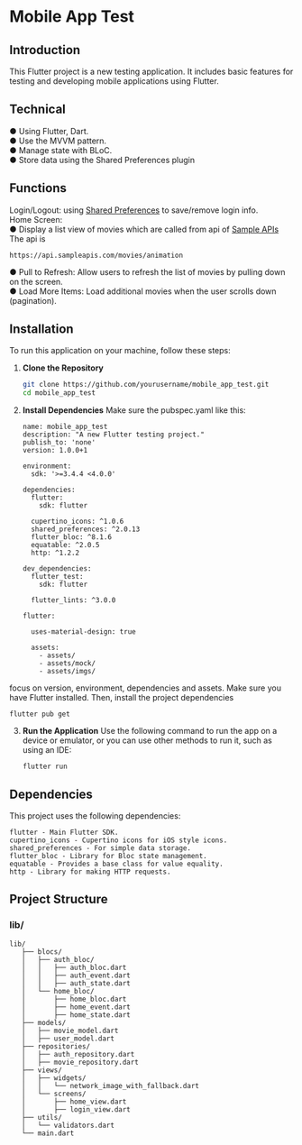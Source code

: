 # Mobile App Test

## Introduction

This Flutter project is a new testing application. It includes basic features for testing and developing mobile applications using Flutter.

## Technical

 ● Using Flutter, Dart.<br>
 ● Use the MVVM pattern.<br>
 ● Manage state with BLoC.<br>
 ● Store data using the Shared Preferences plugin<br>
 
## Functions
Login/Logout: using [Shared Preferences](https://sampleapis.com/](https://pub.dev/packages/shared_preferences)) to save/remove login info.<br>
Home Screen: <br>
 ● Display a list view of movies which are called from api of [Sample APIs](https://sampleapis.com/)<br>
The api is 
   ```
   https://api.sampleapis.com/movies/animation
   ```

 ● Pull to Refresh: Allow users to refresh the list of movies by pulling down on the screen.<br>
 ● Load More Items: Load additional movies when the user scrolls down (pagination).<br>

## Installation

To run this application on your machine, follow these steps:
1. **Clone the Repository**

   ```bash
   git clone https://github.com/yourusername/mobile_app_test.git
   cd mobile_app_test

2. **Install Dependencies**
Make sure the pubspec.yaml like this:
   ```
   name: mobile_app_test
   description: "A new Flutter testing project."
   publish_to: 'none'
   version: 1.0.0+1
   
   environment:
     sdk: '>=3.4.4 <4.0.0'
   
   dependencies:
     flutter:
       sdk: flutter
   
     cupertino_icons: ^1.0.6
     shared_preferences: ^2.0.13
     flutter_bloc: ^8.1.6
     equatable: ^2.0.5
     http: ^1.2.2
   
   dev_dependencies:
     flutter_test:
       sdk: flutter
   
     flutter_lints: ^3.0.0
   
   flutter:
   
     uses-material-design: true
   
     assets:
       - assets/
       - assets/mock/
       - assets/imgs/
   ```
focus on version, environment, dependencies and assets.
Make sure you have Flutter installed. Then, install the project dependencies
   ```
   flutter pub get
   ```
3. **Run the Application**
Use the following command to run the app on a device or emulator, or you can use other methods to run it, such as using an IDE:
   ```
   flutter run
   ```
## **Dependencies**
This project uses the following dependencies:
   ```
   flutter - Main Flutter SDK.
   cupertino_icons - Cupertino icons for iOS style icons.
   shared_preferences - For simple data storage.
   flutter_bloc - Library for Bloc state management.
   equatable - Provides a base class for value equality.
   http - Library for making HTTP requests.
   ```
## Project Structure

### lib/
```plaintext
lib/
   ├── blocs/
   │   ├── auth_bloc/
   │   │   ├── auth_bloc.dart
   │   │   ├── auth_event.dart
   │   │   ├── auth_state.dart
   │   └── home_bloc/
   │       ├── home_bloc.dart
   │       ├── home_event.dart
   │       ├── home_state.dart
   ├── models/
   │   ├── movie_model.dart
   │   ├── user_model.dart
   ├── repositories/
   │   ├── auth_repository.dart
   │   ├── movie_repository.dart
   ├── views/
   │   ├── widgets/
   │   │   └── network_image_with_fallback.dart
   │   └── screens/
   │       ├── home_view.dart
   │       ├── login_view.dart
   ├── utils/
   │   └── validators.dart
   └── main.dart
```
